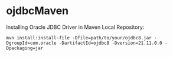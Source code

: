 # ojdbcMaven

Installing Oracle JDBC Driver in Maven Local Repository:

    mvn install:install-file -Dfile=path/to/your/ojdbc8.jar -DgroupId=com.oracle -DartifactId=ojdbc8 -Dversion=21.11.0.0 -Dpackaging=jar

